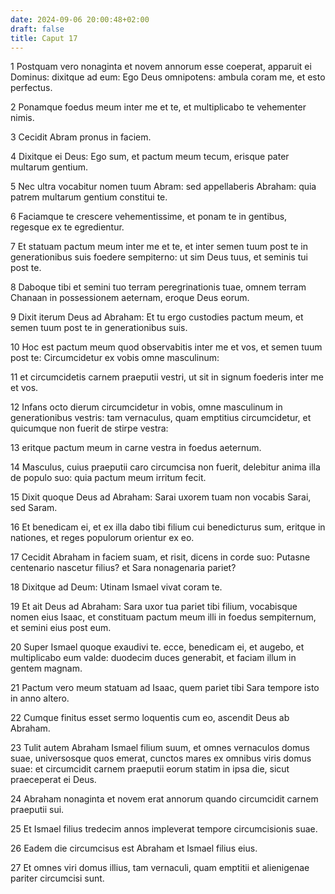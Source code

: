 ```yaml
---
date: 2024-09-06 20:00:48+02:00
draft: false
title: Caput 17
---
```





1 Postquam vero nonaginta et novem annorum esse coeperat, apparuit ei Dominus: dixitque ad eum: Ego Deus omnipotens: ambula coram me, et esto perfectus.

2 Ponamque foedus meum inter me et te, et multiplicabo te vehementer nimis.

3 Cecidit Abram pronus in faciem.

4 Dixitque ei Deus: Ego sum, et pactum meum tecum, erisque pater multarum gentium.

5 Nec ultra vocabitur nomen tuum Abram: sed appellaberis Abraham: quia patrem multarum gentium constitui te.

6 Faciamque te crescere vehementissime, et ponam te in gentibus, regesque ex te egredientur.

7 Et statuam pactum meum inter me et te, et inter semen tuum post te in generationibus suis foedere sempiterno: ut sim Deus tuus, et seminis tui post te.

8 Daboque tibi et semini tuo terram peregrinationis tuae, omnem terram Chanaan in possessionem aeternam, eroque Deus eorum.

9 Dixit iterum Deus ad Abraham: Et tu ergo custodies pactum meum, et semen tuum post te in generationibus suis.

10 Hoc est pactum meum quod observabitis inter me et vos, et semen tuum post te: Circumcidetur ex vobis omne masculinum:

11 et circumcidetis carnem praeputii vestri, ut sit in signum foederis inter me et vos.

12 Infans octo dierum circumcidetur in vobis, omne masculinum in generationibus vestris: tam vernaculus, quam emptitius circumcidetur, et quicumque non fuerit de stirpe vestra:

13 eritque pactum meum in carne vestra in foedus aeternum.

14 Masculus, cuius praeputii caro circumcisa non fuerit, delebitur anima illa de populo suo: quia pactum meum irritum fecit.

15 Dixit quoque Deus ad Abraham: Sarai uxorem tuam non vocabis Sarai, sed Saram.

16 Et benedicam ei, et ex illa dabo tibi filium cui benedicturus sum, eritque in nationes, et reges populorum orientur ex eo.

17 Cecidit Abraham in faciem suam, et risit, dicens in corde suo: Putasne centenario nascetur filius? et Sara nonagenaria pariet?

18 Dixitque ad Deum: Utinam Ismael vivat coram te.

19 Et ait Deus ad Abraham: Sara uxor tua pariet tibi filium, vocabisque nomen eius Isaac, et constituam pactum meum illi in foedus sempiternum, et semini eius post eum.

20 Super Ismael quoque exaudivi te. ecce, benedicam ei, et augebo, et multiplicabo eum valde: duodecim duces generabit, et faciam illum in gentem magnam.

21 Pactum vero meum statuam ad Isaac, quem pariet tibi Sara tempore isto in anno altero.

22 Cumque finitus esset sermo loquentis cum eo, ascendit Deus ab Abraham.

23 Tulit autem Abraham Ismael filium suum, et omnes vernaculos domus suae, universosque quos emerat, cunctos mares ex omnibus viris domus suae: et circumcidit carnem praeputii eorum statim in ipsa die, sicut praeceperat ei Deus.

24 Abraham nonaginta et novem erat annorum quando circumcidit carnem praeputii sui.

25 Et Ismael filius tredecim annos impleverat tempore circumcisionis suae.

26 Eadem die circumcisus est Abraham et Ismael filius eius.

27 Et omnes viri domus illius, tam vernaculi, quam emptitii et alienigenae pariter circumcisi sunt.

